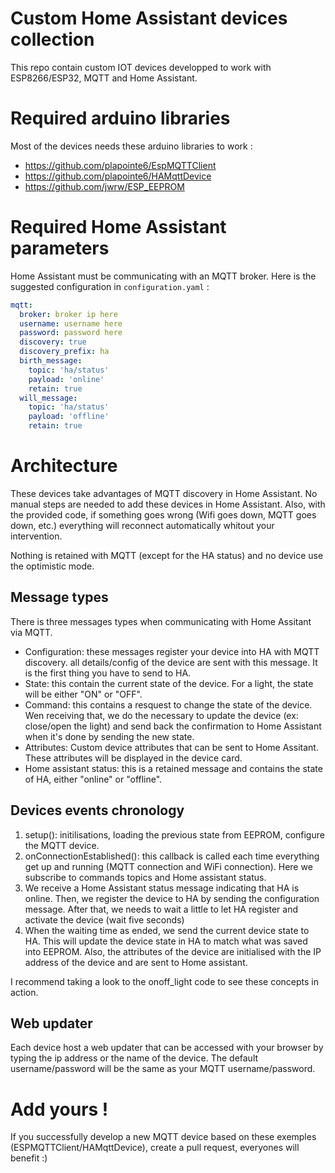 # Custom Home Assistant devices collection

This repo contain custom IOT devices developped to work with ESP8266/ESP32, MQTT and Home Assistant.


# Required arduino libraries

Most of the devices needs these arduino libraries to work : 
 - https://github.com/plapointe6/EspMQTTClient
 - https://github.com/plapointe6/HAMqttDevice
 - https://github.com/jwrw/ESP_EEPROM
 
 
# Required Home Assistant parameters

Home Assistant must be communicating with an MQTT broker.
Here is the suggested configuration in `configuration.yaml` : 

```yaml
mqtt:
  broker: broker ip here
  username: username here
  password: password here
  discovery: true
  discovery_prefix: ha
  birth_message:
    topic: 'ha/status'
    payload: 'online'
    retain: true
  will_message:
    topic: 'ha/status'
    payload: 'offline'
    retain: true
```


# Architecture

These devices take advantages of MQTT discovery in Home Assistant. No manual steps are needed to add these devices in Home Assistant. Also, with the provided code, if something goes wrong (Wifi goes down, MQTT goes down, etc.) everything will reconnect automatically whitout your intervention.

Nothing is retained with MQTT (except for the HA status) and no device use the optimistic mode.

## Message types

There is three messages types when communicating with Home Assitant via MQTT.
- Configuration: these messages register your device into HA with MQTT discovery. all details/config of the device are sent with this message. It is the first thing you have to send to HA.
- State: this contain the current state of the device. For a light, the state will be either "ON" or "OFF".
- Command: this contains a resquest to change the state of the device. Wen receiving that, we do the necessary to update the device (ex: close/open the light) and send back the confirmation to Home Assistant when it's done by sending the new state.
- Attributes: Custom device attributes that can be sent to Home Assitant. These attributes will be displayed in the device card.
- Home assistant status: this is a retained message and contains the state of HA, either "online" or "offline".

## Devices events chronology

1. setup(): initilisations, loading the previous state from EEPROM, configure the MQTT device.
2. onConnectionEstablished(): this callback is called each time everything get up and running (MQTT connection and WiFi connection). Here we subscribe to commands topics and Home assistant status.
3. We receive a Home Assistant status message indicating that HA is online. Then, we register the device to HA by sending the configuration message. After that, we needs to wait a little to let HA register and activate the device (wait five seconds)
4. When the waiting time as ended, we send the current device state to HA. This will update the device state in HA to match what was saved into EEPROM. Also, the attributes of the device are initialised with the IP address of the device and are sent to Home assistant.

I recommend taking a look to the onoff_light code to see these concepts in action.

## Web updater

Each device host a web updater that can be accessed with your browser by typing the ip address or the name of the device. The default username/password will be the same as your MQTT username/password.


# Add yours !

If you successfully develop a new MQTT device based on these exemples (ESPMQTTClient/HAMqttDevice), create a pull request, everyones will benefit :)


